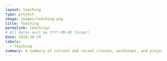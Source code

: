 ```yaml
---
layout: teaching
type: project
image: images/teaching.png
title: Teaching
permalink: teaching/
# All dates must be YYYY-MM-DD format!
date: 2018-10-29
labels:
  - Teaching
summary: A summary of current and recent classes, workshops, and projects that I have taught.
---
```




